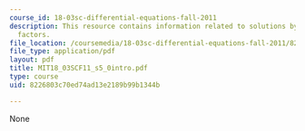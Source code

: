 ```yaml
---
course_id: 18-03sc-differential-equations-fall-2011
description: This resource contains information related to solutions by integrating
  factors.
file_location: /coursemedia/18-03sc-differential-equations-fall-2011/8226803c70ed74ad13e2189b99b1344b_MIT18_03SCF11_s5_0intro.pdf
file_type: application/pdf
layout: pdf
title: MIT18_03SCF11_s5_0intro.pdf
type: course
uid: 8226803c70ed74ad13e2189b99b1344b

---
```

None